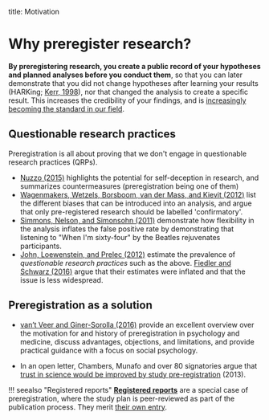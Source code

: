 title: Motivation

# Why preregister research?

**By preregistering research, you create a public record of your hypotheses and planned analyses before you conduct them**, so that you can later demonstrate that you did not change hypotheses after learning your results \(HARKing; [Kerr, 1998](https://dx.doi.org/10.1207/s15327957pspr0203_4)\), nor that changed the analysis to create a specific result. This increases the credibility of your findings, and is [increasingly becoming the standard in our field](https://www.psychologicalscience.org/observer/preregistration-becoming-the-norm-in-psychological-science).

## Questionable research practices

Preregistration is all about proving that we don't engage in questionable research practices \(QRPs\).

* [Nuzzo \(2015\)](https://dx.doi.org/10.1038/526182a) highlights the potential for self-deception in research, and summarizes countermeasures \(preregistration being one of them\)
* [Wagenmakers, Wetzels, Borsboom, van der Mass, and Kievit \(2012\)](https://dx.doi.org/10.1177/1745691612463078) list the different biases that can be introduced into an analysis, and argue that only pre-registered research should be labelled 'confirmatory'.
* [Simmons, Nelson, and Simonsohn \(2011\)](https://dx.doi.org/10.1177/0956797611417632) demonstrate how flexibility in the analysis inflates the false positive rate by demonstrating that listening to "When I'm sixty-four" by the Beatles rejuvenates participants.
* [John, Loewenstein, and Prelec \(2012\)](https://dx.doi.org/10.1177/0956797611430953) estimate the prevalence of _questionable research practices_ such as the above. [Fiedler and Schwarz \(2016\)](https://dx.doi.org/10.1177/1948550615612150) argue that their estimates were inflated and that the issue is less widespread.

## Preregistration as a solution

* [van’t Veer and Giner-Sorolla \(2016\)](https://dx.doi.org/10.1016/j.jesp.2016.03.004) provide an excellent overview over the motivation for and history of preregistration in psychology and medicine, discuss advantages, objections, and limitations, and provide practical guidance with a focus on social psychology.

* In an open letter, Chambers, Munafo and over 80 signatories argue that [trust in science would be improved by study pre-registration](https://www.theguardian.com/science/blog/2013/jun/05/trust-in-science-study-pre-registration) \(2013\).

!!! seealso "Registered reports"
    [**Registered reports**](../registered-reports) are a special case of preregistration, where the study plan is peer-reviewed as part of the publication process. They merit [their own entry](../registered-reports).

